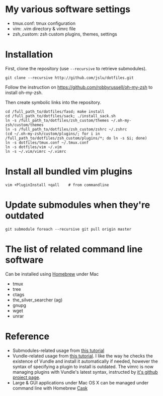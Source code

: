 # My various software settings
* tmux.conf: tmux configuration
* vim: .vim directory & vimrc file
* zsh_custom: zsh custom plugins, themes, settings

# Installation
First, clone the repository (use `--recursive` to retrieve submodules).

	git clone --recursive http://github.com/jslu/dotfiles.git

Follow the instruction on https://github.com/robbyrussell/oh-my-zsh to install oh-my-zsh.

Then create symbolic links into the repository.

    cd /full_path_to/dotfiles/fasd; make install
    cd /full_path_to/dotfiles/sack; ./install_sack.sh
	ln -s /full_path_to/dotfiles/zsh_custom/themes ~/.oh-my-zsh/custom/themes
	ln -s /full_path_to/dotfiles/zsh_custom/zshrc ~/.zshrc
	(cd ~/.oh-my-zsh/custom/plugins/; for i in /full_path_to/dotfiles/zsh_custom/plugins/*; do ln -s $i; done)
	ln -s dotfiles/tmux.conf ~/.tmux.conf
	ln -s dotfiles/vim ~/.vim
	ln -s ~/.vim/vimrc ~/.vimrc

# Install all bundled vim plugins
	vim +PluginInstall +qall	# from commandline

# Update submodules when they're outdated
	git submodule foreach --recursive git pull origin master

# The list of related command line software
Can be installed using [Homebrew][1] under Mac
* tmux
* tree
* ctags
* the_silver_searcher (ag)
* gnupg
* wget
* unrar

# Reference
* Submodules-related usage from [this tutorial][2]
* Vundle-related usage from [this tutorial][3]. I like the way he checks the existence of Vundle and install it automatically if needed, however the syntax of specifying a plugin to install is outdated. The vimrc is now managing plugins with Vundle's latest syntax, instructed by [it's github project page][4].
* Large & GUI applications under Mac OS X can be managed under command line with Homebrew [Cask][5]

[1]: http://brew.sh/    "Homebrew - The missing package manager for OS X"
[2]: http://blog.chh.tw/posts/git-submodule/	"Git Submodule 用法筆記"
[3]: http://blog.chh.tw/posts/vim-vundle/	"更好用的 Vim 外掛管理工具：Vundle"
[4]: https://github.com/gmarik/Vundle.vim	"Vundle, the plug-in manager for Vim"
[5]: http://caskroom.io/    "Cask"
